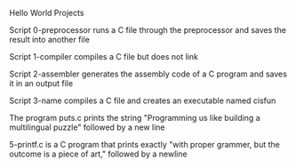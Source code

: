 Hello World Projects

Script 0-preprocessor runs a C file through the preprocessor and saves the result into another file

Script 1-compiler compiles a C file but does not link

Script 2-assembler generates the assembly code of a C program and saves it in an output file

Script 3-name compiles a C file and creates an executable named cisfun

The program puts.c prints the string \"Programming us like building a multilingual puzzle\" followed by a new line

5-printf.c is a C program that prints exactly \"with proper grammer, but the outcome is a piece of art,\" followed by a newline
